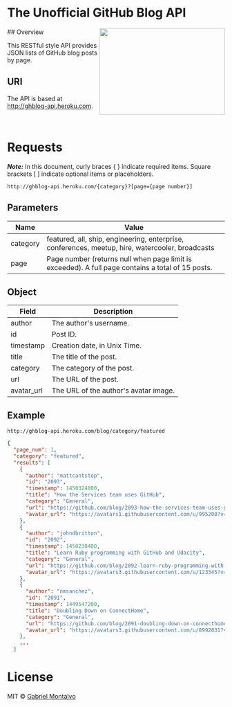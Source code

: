 # The Unofficial GitHub Blog API

<img align="right" width="290" height="200" src="https://45.media.tumblr.com/7bd6faacf9985e9a8bd8d679f69f922a/tumblr_mgos5bzVqU1rz4zbso1_500.gif" /> 
## Overview

This RESTful style API provides JSON lists of GitHub blog posts by page.

## URI

The API is based at http://ghblog-api.heroku.com.

<br>

# Requests

***Note:*** In this document, curly braces { } indicate required items. Square brackets [ ] indicate optional items or placeholders.

```
http://ghblog-api.heroku.com/{category}?[page={page number}]
```
## Parameters

 Name | Value |
 -----|------|
 category| featured, all, ship, engineering, enterprise, conferences, meetup, hire, watercooler, broadcasts
 page    | Page number (returns null when page limit is exceeded). A full page contains a total of 15 posts.

## Object

Field | Description
------|------------
author | The author's username.
id | Post ID.
timestamp | Creation date, in Unix Time.
title | The title of the post.
category | The category of the post.
url | The URL of the post.
avatar_url | The URL of the author's avatar image.

## Example

```
http://ghblog-api.heroku.com/blog/category/featured
```
```json
{
  "page_num": 1,
  "category": "featured",
  "results": [
    {
      "author": "mattcantstop",
      "id": "2093",
      "timestamp": 1450324800,
      "title": "How the Services team uses GitHub",
      "category": "General",
      "url": "https://github.com/blog/2093-how-the-services-team-uses-github",
      "avatar_url": "https://avatars1.githubusercontent.com/u/995208?v=3&s=36"
    },
    {
      "author": "johndbritton",
      "id": "2092",
      "timestamp": 1450238400,
      "title": "Learn Ruby programming with GitHub and Udacity",
      "category": "General",
      "url": "https://github.com/blog/2092-learn-ruby-programming-with-github-and-udacity",
      "avatar_url": "https://avatars3.githubusercontent.com/u/123345?v=3&s=36"
    },
    {
      "author": "nmsanchez",
      "id": "2091",
      "timestamp": 1449547200,
      "title": "Doubling Down on ConnectHome",
      "category": "General",
      "url": "https://github.com/blog/2091-doubling-down-on-connecthome",
      "avatar_url": "https://avatars3.githubusercontent.com/u/8992831?v=3&s=36"
    },
    ...
  ]
```
# License

MIT © [Gabriel Montalvo](http://gmontalvoriv.github.io/)
